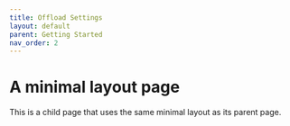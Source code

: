 ```yaml
---
title: Offload Settings
layout: default
parent: Getting Started
nav_order: 2
---
```


# A minimal layout page

This is a child page that uses the same minimal layout as its parent page.
